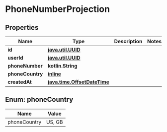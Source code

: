 
# PhoneNumberProjection

## Properties
Name | Type | Description | Notes
------------ | ------------- | ------------- | -------------
**id** | [**java.util.UUID**](java.util.UUID) |  | 
**userId** | [**java.util.UUID**](java.util.UUID) |  | 
**phoneNumber** | **kotlin.String** |  | 
**phoneCountry** | [**inline**](#PhoneCountryEnum) |  | 
**createdAt** | [**java.time.OffsetDateTime**](java.time.OffsetDateTime) |  | 


<a name="PhoneCountryEnum"></a>
## Enum: phoneCountry
Name | Value
---- | -----
phoneCountry | US, GB




